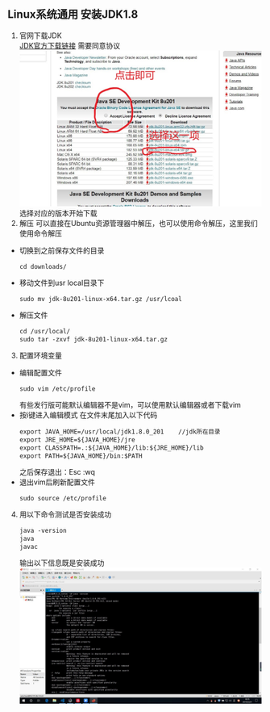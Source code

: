## Linux系统通用 安装JDK1.8
1. 官网下载JDK      
[JDK官方下载链接](https://www.oracle.com/technetwork/java/javase/downloads/jdk8-downloads-2133151.html)     需要同意协议    
![点击同意协议](/image/Ubuntu安装JDK官网截图.jpg)
选择对应的版本开始下载
2. 解压
可以直接在Ubuntu资源管理器中解压，也可以使用命令解压，这里我们使用命令解压
* 切换到之前保存文件的目录
    ```shell
    cd downloads/           
    ```
* 移动文件到usr local目录下
    ```shell
    sudo mv jdk-8u201-linux-x64.tar.gz /usr/lcoal      
    ```
* 解压文件
    ```shell
    cd /usr/local/
    sudo tar -zxvf jdk-8u201-linux-x64.tar.gz        
    ```
3. 配置环境变量     
* 编辑配置文件
    ```shell
    sudo vim /etc/profile
    ```
    有些发行版可能默认编辑器不是vim，可以使用默认编辑器或者下载vim
* 按i键进入编辑模式 在文件末尾加入以下代码
    ```shell
    export JAVA_HOME=/usr/local/jdk1.8.0_201 	//jdk所在目录
    export JRE_HOME=${JAVA_HOME}/jre
    export CLASSPATH=.:${JAVA_HOME}/lib:${JRE_HOME}/lib
    export PATH=${JAVA_HOME}/bin:$PATH
    ```
    之后保存退出：Esc   :wq
* 退出vim后刷新配置文件
    ```shell
    sudo source /etc/profile
    ```
4. 用以下命令测试是否安装成功
    ```shell
    java -version
    java
    javac
    ```
    输出以下信息既是安装成功    
![测试JDK是否安装成功](/image/测试JDK是否安装成功.jpg)